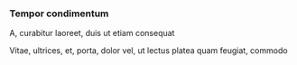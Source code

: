 ### Tempor condimentum

A, curabitur laoreet, duis ut etiam consequat

Vitae, ultrices, et, porta, dolor vel, ut lectus platea quam feugiat, commodo


